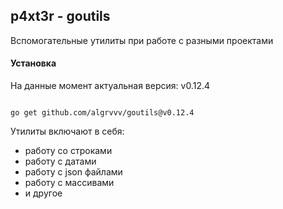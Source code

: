 ## p4xt3r - goutils

Вспомогательные утилиты при работе с разными проектами

#### Установка

На данные момент актуальная версия: v0.12.4

```shell

go get github.com/algrvvv/goutils@v0.12.4

```

Утилиты включают в себя: 
- работу со строками
- работу с датами
- работу с json файлами
- работу с массивами
- и другое
